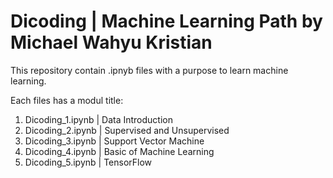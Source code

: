 # Dicoding | Machine Learning Path by Michael Wahyu Kristian

This repository contain .ipnyb files with a purpose to learn machine learning.

Each files has a modul title:
  1. Dicoding_1.ipynb | Data Introduction
  2. Dicoding_2.ipynb | Supervised and Unsupervised
  3. Dicoding_3.ipynb | Support Vector Machine
  4. Dicoding_4.ipynb | Basic of Machine Learning
  5. Dicoding_5.ipynb | TensorFlow
  
